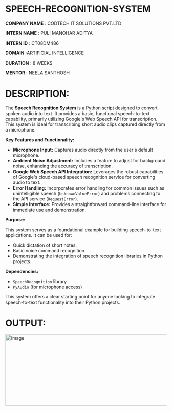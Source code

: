 # SPEECH-RECOGNITION-SYSTEM
**COMPANY NAME** : CODTECH IT SOLUTIONS PVT.LTD

**INTERN NAME**  : PULI MANOHAR ADITYA

**INTERN ID**    : CT08DM486

**DOMAIN**       :ARTIFICIAL INTELLIGENCE

**DURATION**    : 8 WEEKS

**MENTOR**      : NEELA SANTHOSH

# **DESCRIPTION**:
The **Speech Recognition System** is a Python script designed to convert spoken audio into text. It provides a basic, functional speech-to-text capability, primarily utilizing Google's Web Speech API for transcription. This system is ideal for transcribing short audio clips captured directly from a microphone.

**Key Features and Functionality:**

* **Microphone Input:** Captures audio directly from the user's default microphone.
* **Ambient Noise Adjustment:** Includes a feature to adjust for background noise, enhancing the accuracy of transcription.
* **Google Web Speech API Integration:** Leverages the robust capabilities of Google's cloud-based speech recognition service for converting audio to text.
* **Error Handling:** Incorporates error handling for common issues such as unintelligible speech (`UnknownValueError`) and problems connecting to the API service (`RequestError`).
* **Simple Interface:** Provides a straightforward command-line interface for immediate use and demonstration.

**Purpose:**

This system serves as a foundational example for building speech-to-text applications. It can be used for:

* Quick dictation of short notes.
* Basic voice command recognition.
* Demonstrating the integration of speech recognition libraries in Python projects.

**Dependencies:**

* `SpeechRecognition` library
* `PyAudio` (for microphone access)

This system offers a clear starting point for anyone looking to integrate speech-to-text functionality into their Python projects.

# **OUTPUT**:
<img width="1031" height="222" alt="Image" src="https://github.com/user-attachments/assets/9d5751c7-3a61-473c-aa44-5c4a03b96f2d" />
